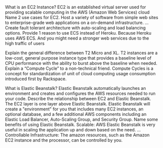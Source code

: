 What is an EC2 Instance?
EC2 is an established virtual server used for providing scalable computing in the AWS (Amazon Web Services) cloud
Name 2 use cases for EC2.
Host a variety of software from simple web sites to enterprise-grade web applications on a on-demand infrastructure. ...
Create fault tolerant architecture with auto-scaling and load balancing options.
Provide 1 reason to use ECS instead of Heroku.
Because Heroku uses AWS ECS. And you might need a stronger web services due to the high traffic of users


Explain the general difference between T2 Micro and XL.
T2 instances are a low-cost, general purpose instance type that provides a baseline level of CPU performance with the ability to burst above the baseline when needed.
Explain a “Compute Cycle” to a non-technical friend.
Compute Cycles is a concept for standardization of unit of cloud computing usage consumption introduced first by Rackspace.


What is Elastic Beanstalk?
Elastic Beanstalk automatically launches an environment and creates and configures the AWS resources needed to run your code.
Describe the relationship between EC2 and Elastic Beanstalk.
The EC2 layer is one layer above Elastic Beanstalk. Elastic Beanstalk will create a "environment" for you that includes many EC2 instances, an optional database, and a few additional AWS components including an Elastic Load Balancer, Auto-Scaling Group, and Security Group.
Name some benefits of using Elastic Beanstalk.
Scalable: AWS Elastic Beanstalk is very useful in scaling the application up and down based on the need. ...
Controllable Infrastructure: The amazon resources, such as the Amazon EC2 instance and the processor, can be controlled by you.
